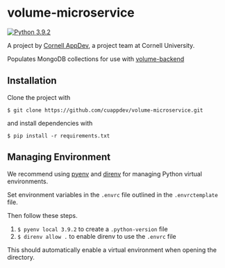 # volume-microservice

[![Python 3.9.2](https://img.shields.io/badge/python-3.9.2-blue.svg)](https://www.python.org/downloads/release/python-392/)

A project by [Cornell AppDev](http://cornellappdev.com), a project team at Cornell University.

Populates MongoDB collections for use with [volume-backend](https://github.com/cuappdev/volume-backend)

## Installation
Clone the project with
```
$ git clone https://github.com/cuappdev/volume-microservice.git
```
and install dependencies with
```
$ pip install -r requirements.txt
```

## Managing Environment
We recommend using [pyenv](https://github.com/pyenv/pyenv) and [direnv](https://direnv.net/) for managing Python virtual environments.

Set environment variables in the `.envrc` file outlined in the `.envrctemplate` file.

Then follow these steps.
1. `$ pyenv local 3.9.2` to create a `.python-version` file
2. `$ direnv allow .` to enable direnv to use the `.envrc` file

This should automatically enable a virtual environment when opening the directory.